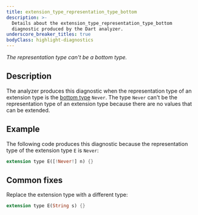 ```yaml
---
title: extension_type_representation_type_bottom
description: >-
  Details about the extension_type_representation_type_bottom
  diagnostic produced by the Dart analyzer.
underscore_breaker_titles: true
bodyClass: highlight-diagnostics
---
```


_The representation type can't be a bottom type._

## Description

The analyzer produces this diagnostic when the representation type of an
extension type is the [bottom type][] `Never`. The type `Never` can't be
the representation type of an extension type because there are no values
that can be extended.

## Example

The following code produces this diagnostic because the representation
type of the extension type `E` is `Never`:

```dart
extension type E([!Never!] n) {}
```

## Common fixes

Replace the extension type with a different type:

```dart
extension type E(String s) {}
```

[bottom type]: /null-safety/understanding-null-safety#top-and-bottom
